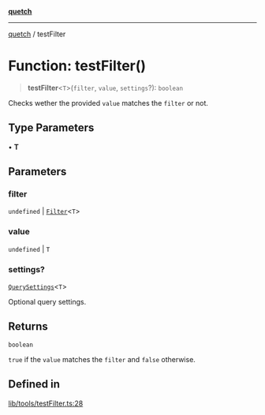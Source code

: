 [**quetch**](../README.md)

***

[quetch](../README.md) / testFilter

# Function: testFilter()

> **testFilter**\<`T`\>(`filter`, `value`, `settings`?): `boolean`

Checks wether the provided `value` matches the `filter` or not.

## Type Parameters

• **T**

## Parameters

### filter

`undefined` | [`Filter`](../type-aliases/Filter.md)\<`T`\>

### value

`undefined` | `T`

### settings?

[`QuerySettings`](../type-aliases/QuerySettings.md)\<`T`\>

Optional query settings.

## Returns

`boolean`

`true` if the `value` matches the `filter` and `false` otherwise.

## Defined in

[lib/tools/testFilter.ts:28](https://github.com/nevoland/quetch/blob/3b1cd3aac672a1a4d2ad52892d4fa09995f51627/lib/tools/testFilter.ts#L28)
